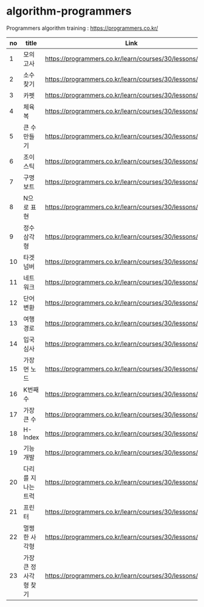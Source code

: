 # algorithm-programmers
Programmers algorithm training : https://programmers.co.kr/


|no|title|Link|check|
|--|------|---|---|
|1|모의고사|https://programmers.co.kr/learn/courses/30/lessons/42840|O|
|2|소수 찾기|https://programmers.co.kr/learn/courses/30/lessons/42839|O|
|3|카펫|https://programmers.co.kr/learn/courses/30/lessons/42842||
|4|체육복|https://programmers.co.kr/learn/courses/30/lessons/42862|O|
|5|큰 수 만들기|https://programmers.co.kr/learn/courses/30/lessons/42883||
|6|조이스틱|https://programmers.co.kr/learn/courses/30/lessons/42860||
|7|구명보트|https://programmers.co.kr/learn/courses/30/lessons/42885||
|8|N으로 표현|https://programmers.co.kr/learn/courses/30/lessons/42895||
|9|정수 삼각형|https://programmers.co.kr/learn/courses/30/lessons/43105||
|10|타겟 넘버|https://programmers.co.kr/learn/courses/30/lessons/43165|O|
|11|네트워크|https://programmers.co.kr/learn/courses/30/lessons/43162|O|
|12|단어 변환|https://programmers.co.kr/learn/courses/30/lessons/43163||
|13|여행경로|https://programmers.co.kr/learn/courses/30/lessons/43164||
|14|입국심사|https://programmers.co.kr/learn/courses/30/lessons/43238|O|
|15|가장 먼 노드|https://programmers.co.kr/learn/courses/30/lessons/49189||
|16|K번째수|https://programmers.co.kr/learn/courses/30/lessons/42748||
|17|가장 큰 수|https://programmers.co.kr/learn/courses/30/lessons/42746||
|18|H-Index|https://programmers.co.kr/learn/courses/30/lessons/42747|O|
|19|기능개발|https://programmers.co.kr/learn/courses/30/lessons/42586||
|20|다리를 지나는 트럭|https://programmers.co.kr/learn/courses/30/lessons/42583|O|
|21|프린터|https://programmers.co.kr/learn/courses/30/lessons/42587|O|
|22|멀쩡한 사각형|https://programmers.co.kr/learn/courses/30/lessons/62048||
|23|가장 큰 정사각형 찾기|https://programmers.co.kr/learn/courses/30/lessons/12905||
